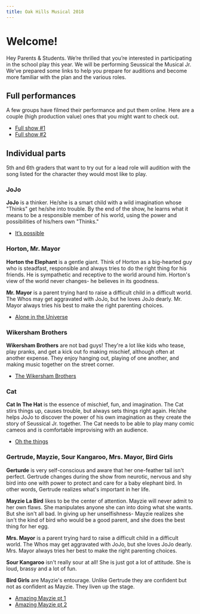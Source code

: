 ```yaml
---
title: Oak Hills Musical 2018
---
```


# Welcome!
Hey Parents & Students. We’re thrilled that you’re interested in participating in the school play this year. We will be performing Seussical the Musical Jr. We’ve prepared some links to help you prepare for auditions and become more familiar with the plan and the various roles.

## Full performances
A few groups have filmed their performance and put them online. Here are a couple (high production value) ones that you might want to check out.

* [Full show #1](https://m.youtube.com/watch?v=KxMoia-pWx0)
* [Full show #2](https://m.youtube.com/watch?v=nmDJ-YeQPLg)

## Individual parts
5th and 6th graders that want to try out for a lead role will audition with the song listed for the character they would most like to play.

### JoJo
**JoJo**
is a thinker. He/she is a smart child with a wild imagination whose "Thinks" get he/she into trouble. By the end of the show, he learns what it means to be a responsible member of his world, using the power and possibilities of his/hers own "Thinks."

* [It’s possible](https://youtu.be/aSNXChwstjk?t=68)


### Horton, Mr. Mayor
**Horton the Elephant** is a gentle giant. Think of Horton as a big-hearted guy who is steadfast, responsible and always tries to do the right thing for his friends. He is sympathetic and receptive to the world around him. Horton's view of the world never changes- he believes in its goodness.

**Mr. Mayor** is a parent trying hard to raise a difficult child in a difficult world. The Whos may get aggravated with JoJo, but he loves JoJo dearly. Mr. Mayor always tries his best to make the right parenting choices.

* [Alone in the Universe](https://youtu.be/nGN6o6gIVCA?t=78)

### Wikersham Brothers
**Wikersham Brothers** are not bad guys! They're a lot like kids who tease, play pranks, and get a kick out fo making mischief, although often at another expense. They enjoy hanging out, playing of one another, and making music together on the street corner.

* [The Wikersham Brothers](https://youtu.be/rw4KW7ZSgQs?t=31)

### Cat
**Cat In The Hat** is the essence of mischief, fun, and imagination. The Cat stirs things up, causes trouble, but always sets things right again. He/she helps JoJo to discover the power of his own imagination as they create the story of Seussical Jr. together. The Cat needs to be able to play many comic cameos and is comfortable improvising with an audience.

* [Oh the things](https://youtu.be/drY9t5EO_XE?t=19)

### Gertrude, Mayzie, Sour Kangaroo, Mrs. Mayor, Bird Girls

**Gerturde** is very self-conscious and aware that her one-feather tail isn't perfect. Gertrude changes during the show from neurotic, nervous and shy bird into one with power to protect and care for a baby elephant bird. In other words, Gertrude realizes what's important in her life.

**Mayzie La Bird** likes to be the center of attention. Mayzie will never admit to her own flaws. She manipulates anyone she can into doing what she wants. But she isn't all bad. In giving up her unselfishness- Mayzie realizes she isn't the kind of bird who would be a good parent, and she does the best thing for her egg.

**Mrs. Mayor** is a parent trying hard to raise a difficult child in a difficult world. The Whos may get aggravated with JoJo, but she loves JoJo dearly. Mrs. Mayor always tries her  best to make the right parenting choices.

**Sour Kangaroo** isn't really sour at all! She is just got a lot of attitude. She is loud, brassy and a lot of fun.

**Bird Girls** are Mayzie's entourage. Unlike Gertrude they are confident but not as confident as Mayzie. They liven up the stage.


* [Amazing Mayzie pt 1](https://youtu.be/3aCInzmYLGQ?t=96)
* [Amazing Mayzie pt 2](https://youtu.be/3aCInzmYLGQ?t=183)
